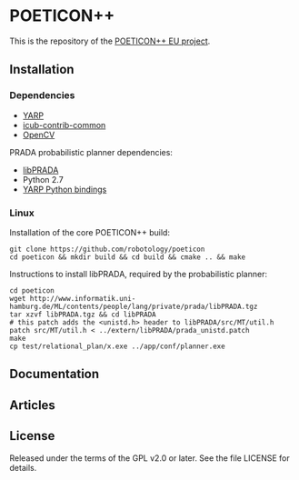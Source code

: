 POETICON++
==========

This is the repository of the [POETICON++ EU project](http://www.poeticon.eu).

## Installation

### Dependencies

- [YARP](https://github.com/robotology/yarp)
- [icub-contrib-common](https://github.com/robotology/icub-contrib-common)
- [OpenCV](http://opencv.org/downloads.html)

PRADA probabilistic planner dependencies:
- [libPRADA](http://www.informatik.uni-hamburg.de/ML/contents/people/lang/private/prada/)
- Python 2.7
- [YARP Python bindings](http://wiki.icub.org/yarpdoc/yarp_swig.html)

### Linux

Installation of the core POETICON++ build:

    git clone https://github.com/robotology/poeticon
    cd poeticon && mkdir build && cd build && cmake .. && make

Instructions to install libPRADA, required by the probabilistic planner:

    cd poeticon
    wget http://www.informatik.uni-hamburg.de/ML/contents/people/lang/private/prada/libPRADA.tgz
    tar xzvf libPRADA.tgz && cd libPRADA
    # this patch adds the <unistd.h> header to libPRADA/src/MT/util.h
    patch src/MT/util.h < ../extern/libPRADA/prada_unistd.patch
    make
    cp test/relational_plan/x.exe ../app/conf/planner.exe

## Documentation

## Articles

## License

Released under the terms of the GPL v2.0 or later. See the file LICENSE for details.
